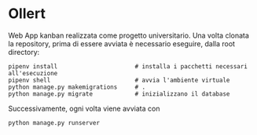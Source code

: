 # Ollert

Web App kanban realizzata come progetto universitario.
Una volta clonata la repository, prima di essere avviata è necessario eseguire, dalla root directory:
```
pipenv install                      # installa i pacchetti necessari all'esecuzione
pipenv shell                        # avvia l'ambiente virtuale
python manage.py makemigrations     # .
python manage.py migrate            # inizializzano il database
```
Successivamente, ogni volta viene avviata con
```
python manage.py runserver
```